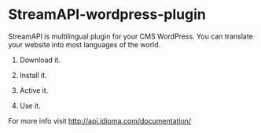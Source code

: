 # StreamAPI-wordpress-plugin
StreamAPI is multilingual plugin for your CMS WordPress. You can translate your website into most languages of the world.

1) Download it.

2) Install it.

3) Active it.

4) Use it.

For more info visit http://api.idioma.com/documentation/
